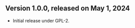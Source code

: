 Version 1.0.0, released on May 1, 2024
----------------------------------------

- Initial release under GPL-2.